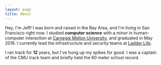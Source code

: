 ```yaml
---
layout: page
title: About
---
```


Hey, I'm Jeff! I was born and raised in the Bay Area, and I'm living in San Francisco right now. I studied **computer science** with a minor in human-computer interaction at [Carnegie Mellon University](https://cmu.edu/), and graduated in May 2016. I currently lead the infrastructure and security teams at [Ladder Life](https://ladderlife.com/).

I ran track for **12** years, but I've hung up my spikes for good. I was a captain of the CMU track team and briefly held the 60 meter school record.
